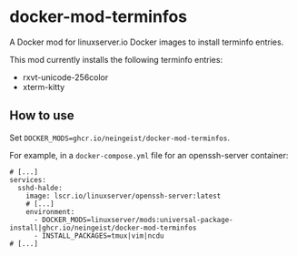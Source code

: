 # docker-mod-terminfos

A Docker mod for linuxserver.io Docker images to install terminfo entries.

This mod currently installs the following terminfo entries:
- rxvt-unicode-256color
- xterm-kitty

## How to use

Set `DOCKER_MODS=ghcr.io/neingeist/docker-mod-terminfos`.

For example, in a `docker-compose.yml` file for an openssh-server container:

```
# [...]
services:
  sshd-halde:
    image: lscr.io/linuxserver/openssh-server:latest
    # [...]
    environment:
      - DOCKER_MODS=linuxserver/mods:universal-package-install|ghcr.io/neingeist/docker-mod-terminfos
      - INSTALL_PACKAGES=tmux|vim|ncdu
# [...]
```
